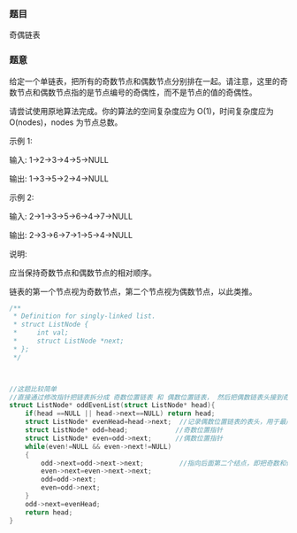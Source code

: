 ### 题目
奇偶链表

### 题意
给定一个单链表，把所有的奇数节点和偶数节点分别排在一起。请注意，这里的奇数节点和偶数节点指的是节点编号的奇偶性，而不是节点的值的奇偶性。

请尝试使用原地算法完成。你的算法的空间复杂度应为 O(1)，时间复杂度应为 O(nodes)，nodes 为节点总数。

示例 1:

输入: 1->2->3->4->5->NULL

输出: 1->3->5->2->4->NULL

示例 2:

输入: 2->1->3->5->6->4->7->NULL 

输出: 2->3->6->7->1->5->4->NULL

说明:

应当保持奇数节点和偶数节点的相对顺序。

链表的第一个节点视为奇数节点，第二个节点视为偶数节点，以此类推。

~~~ c
/**
 * Definition for singly-linked list.
 * struct ListNode {
 *     int val;
 *     struct ListNode *next;
 * };
 */



//这题比较简单
//直接通过修改指针把链表拆分成 奇数位置链表 和 偶数位置链表， 然后把偶数链表头接到奇数链表尾即可
struct ListNode* oddEvenList(struct ListNode* head){
    if(head ==NULL || head->next==NULL) return head;
    struct ListNode* evenHead=head->next;  //记录偶数位置链表的表头，用于最后奇偶相连
    struct ListNode* odd=head;            //奇数位置指针
    struct ListNode* even=odd->next;      //偶数位置指针
    while(even!=NULL && even->next!=NULL)
    {
        odd->next=odd->next->next;         //指向后面第二个结点，即把奇数和偶数分开了
        even->next=even->next->next;
        odd=odd->next;
        even=odd->next;
    }
    odd->next=evenHead;
    return head;
}
~~~
